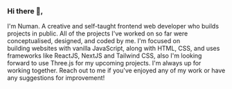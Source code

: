 ### Hi there 👋,
I'm Numan. A creative and self-taught frontend web developer who builds projects in public. All of the projects I've worked on so far were conceptualised, designed, and coded by me. I'm focused on building websites with vanilla JavaScript, along with HTML, CSS, and uses frameworks like ReactJS, NextJS and Tailwind CSS, also I'm looking forward to use Three.js for my upcoming projects. I'm always up for working together. Reach out to me if you've enjoyed any of my work or have any suggestions for improvement!

<!--
**numan-being/numan-being** is a ✨ _special_ ✨ repository because its `README.md` (this file) appears on your GitHub profile.

Here are some ideas to get you started:

- 🔭 I’m currently working on ...
- 🌱 I’m currently learning ...
- 👯 I’m looking to collaborate on ...
- 🤔 I’m looking for help with ...
- 💬 Ask me about ...
- 📫 How to reach me: ...
- 😄 Pronouns: ...
- ⚡ Fun fact: ...
-->
